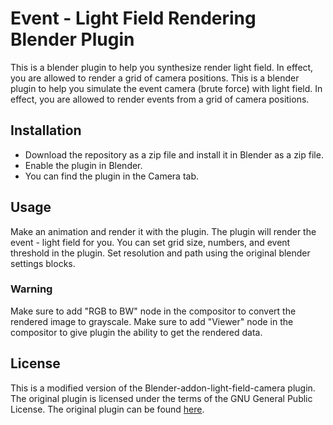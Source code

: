 # Event - Light Field Rendering Blender Plugin

This is a blender plugin to help you synthesize render light field. In effect, you are allowed to render a grid of camera positions. 
This is a blender plugin to help you simulate the event camera (brute force) with light field. In effect, you are allowed to render events from a grid of camera positions.

## Installation

- Download the repository as a zip file and install it in Blender as a zip file.
- Enable the plugin in Blender.
- You can find the plugin in the Camera tab.

## Usage

Make an animation and render it with the plugin. The plugin will render the event - light field for you.
You can set grid size, numbers, and event threshold in the plugin.
Set resolution and path using the original blender settings blocks.

### Warning

Make sure to add "RGB to BW" node in the compositor to convert the rendered image to grayscale.
Make sure to add "Viewer" node in the compositor to give plugin the ability to get the rendered data.

## License
This is a modified version of the Blender-addon-light-field-camera plugin. The original plugin is licensed under the terms of the GNU General Public License. The original plugin can be found [here](https://github.com/gfxdisp/Blender-addon-light-field-camera).